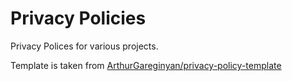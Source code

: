 # Privacy Policies
Privacy Polices for various projects.

Template is taken from [ArthurGareginyan/privacy-policy-template](https://github.com/ArthurGareginyan/privacy-policy-template)
